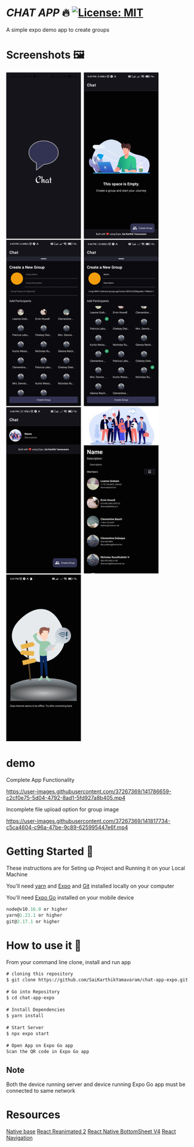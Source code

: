# **_CHAT APP_** 🔥 [![License: MIT](https://img.shields.io/badge/License-MIT-yellow.svg)](https://opensource.org/licenses/MIT)

A simple expo demo app to create groups

# Screenshots 🖼️

<img src="/Screenshots/splash_screen.jpg"   width="200"  > &nbsp;<img src="/Screenshots/no_groups.jpg"   width="200"  >&nbsp;<img src="/Screenshots/group_creation_initial.jpg"   width="200"  > &nbsp;<img src="/Screenshots/group_creation_selected.jpg"   width="200"  >
&nbsp;<img src="/Screenshots/home_with_group.jpg"   width="200"  > &nbsp;<img src="/Screenshots/group_description.jpg"   width="200"  >
&nbsp;<img src="/Screenshots/offline.jpg"   width="200"  >

# demo

Complete App Functionality

https://user-images.githubusercontent.com/37267369/141786659-c2cf0e75-5d04-4792-8ad1-5fd927a8b405.mp4

Incomplete file upload option for group image 


https://user-images.githubusercontent.com/37267369/141817734-c5ca4604-c96a-47be-9c89-625995447e6f.mp4

# Getting Started 🚀

These instructions are for Seting up Project and Running it on your Local Machine

You'll need [yarn](https://classic.yarnpkg.com/en/ "Yarn documentation") and [Expo](https://docs.expo.dev/ "Expo documentation") and [Git](https://git-scm.com/ "Git Homepage") installed locally on your computer

You'll need [Expo Go](https://expo.dev/client "Expo mobile Client") installed on your mobile device

```javascript
node@v10.16.0 or higher
yarn@1.21.1 or higher
git@2.17.1 or higher
```

# How to use it 🔧

From your command line clone, install and run app

```
# cloning this repository
$ git clone https://github.com/SaiKarthikYamavaram/chat-app-expo.git

# Go into Repository
$ cd chat-app-expo

# Install Dependencies
$ yarn install

# Start Server
$ npx expo start

# Open App on Expo Go app 
Scan the QR code in Expo Go app 

```

## Note
Both the device running server and device running Expo Go app must be connected to same network 

# Resources
[Native base](https://docs.nativebase.io/)
[React Reanimated 2](https://docs.swmansion.com/react-native-reanimated/)
[React Native BottomSheet V4](https://gorhom.github.io/react-native-bottom-sheet/)
[React Navigation](https://reactnavigation.org/)
